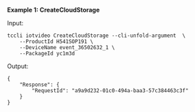 **Example 1: CreateCloudStorage**



Input: 

```
tccli iotvideo CreateCloudStorage --cli-unfold-argument  \
    --ProductId H541SOP191 \
    --DeviceName event_36502632_1 \
    --PackageId yc1m3d
```

Output: 
```
{
    "Response": {
        "RequestId": "a9a9d232-01c0-494a-baa3-57c384463c3f"
    }
}
```

